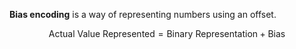 **Bias encoding** is a way of representing numbers using an offset.

$$
\text{Actual Value Represented} = \text{Binary Representation} + \text{Bias}
$$